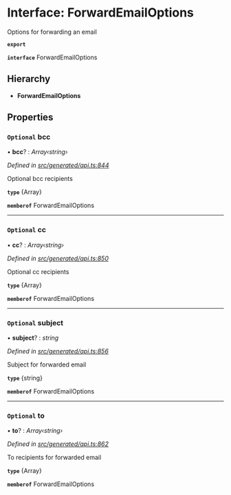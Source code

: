 # Interface: ForwardEmailOptions

Options for forwarding an email

**`export`** 

**`interface`** ForwardEmailOptions

## Hierarchy

* **ForwardEmailOptions**

## Properties

### `Optional` bcc

• **bcc**? : *Array‹string›*

*Defined in [src/generated/api.ts:844](https://github.com/mailslurp/mailslurp-client-ts-js/blob/45dbdd8/src/generated/api.ts#L844)*

Optional bcc recipients

**`type`** {Array<string>}

**`memberof`** ForwardEmailOptions

___

### `Optional` cc

• **cc**? : *Array‹string›*

*Defined in [src/generated/api.ts:850](https://github.com/mailslurp/mailslurp-client-ts-js/blob/45dbdd8/src/generated/api.ts#L850)*

Optional cc recipients

**`type`** {Array<string>}

**`memberof`** ForwardEmailOptions

___

### `Optional` subject

• **subject**? : *string*

*Defined in [src/generated/api.ts:856](https://github.com/mailslurp/mailslurp-client-ts-js/blob/45dbdd8/src/generated/api.ts#L856)*

Subject for forwarded email

**`type`** {string}

**`memberof`** ForwardEmailOptions

___

### `Optional` to

• **to**? : *Array‹string›*

*Defined in [src/generated/api.ts:862](https://github.com/mailslurp/mailslurp-client-ts-js/blob/45dbdd8/src/generated/api.ts#L862)*

To recipients for forwarded email

**`type`** {Array<string>}

**`memberof`** ForwardEmailOptions

